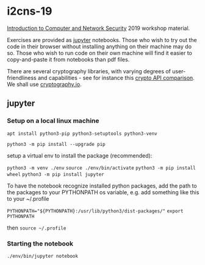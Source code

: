 # i2cns-19

[Introduction to Computer and Network Security](https://sites.google.com/view/intro2cns/home?authuser=0) 2019 workshop material.

Exercises are provided as [jupyter](https://jupyter-notebook.readthedocs.io/en/stable/index.html) notebooks. Those who wish to try out the code in their browser without installing anything on their machine may do so. Those who wish to run code on their own machine will find it easier to copy-and-paste it from notebooks than pdf files.

There are several cryptography libraries, with varying degrees of user-friendliness and capabilities - see for instance this [crypto API comparison](https://www.cl.cam.ac.uk/~rja14/shb17/fahl.pdf). We shall use [cryptography.io](https://cryptography.io/en/latest/hazmat/primitives/cryptographic-hashes/).

## jupyter

### Setup on a local linux machine

`apt install python3-pip python3-setuptools python3-venv`

`python3 -m pip install --upgrade pip`

setup a virtual env to install the package (recommended):

`python3 -m venv ./env`
`source ./env/bin/activate`
`python3 -m pip install wheel`
`python3 -m pip install jupyter`

To have the notebook recognize installed python packages, add the path to the packages to your PYTHONPATH os variable, e.g. add something like this to your ~/.profile

`PYTHONPATH="${PYTHONPATH}:/usr/lib/python3/dist-packages/"`
`export PYTHONPATH`

then `source ~/.profile`


### Starting the notebook

`./env/bin/jupyter notebook`

